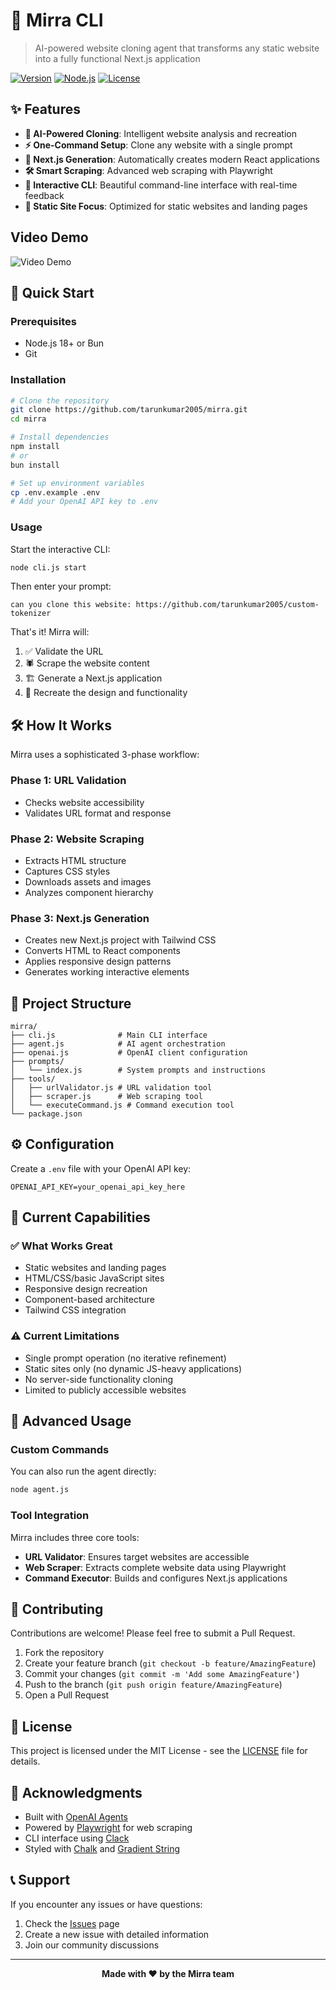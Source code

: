 # 🚀 Mirra CLI

> AI-powered website cloning agent that transforms any static website into a fully functional Next.js application

[![Version](https://img.shields.io/badge/version-1.1.0-blue.svg)](https://github.com/tarunkumar2005/mirra)
[![Node.js](https://img.shields.io/badge/node-%3E%3D18.0.0-green.svg)](https://nodejs.org/)
[![License](https://img.shields.io/badge/license-MIT-yellow.svg)](LICENSE)

## ✨ Features

- **🤖 AI-Powered Cloning**: Intelligent website analysis and recreation
- **⚡ One-Command Setup**: Clone any website with a single prompt
- **🎨 Next.js Generation**: Automatically creates modern React applications
- **🛠️ Smart Scraping**: Advanced web scraping with Playwright
- **💫 Interactive CLI**: Beautiful command-line interface with real-time feedback
- **🎯 Static Site Focus**: Optimized for static websites and landing pages

## Video Demo

![Video Demo](https://youtu.be/lWqLCaUfhtE)

## 🚀 Quick Start

### Prerequisites

- Node.js 18+ or Bun
- Git

### Installation

```bash
# Clone the repository
git clone https://github.com/tarunkumar2005/mirra.git
cd mirra

# Install dependencies
npm install
# or
bun install

# Set up environment variables
cp .env.example .env
# Add your OpenAI API key to .env
```

### Usage

Start the interactive CLI:

```bash
node cli.js start
```

Then enter your prompt:

```
can you clone this website: https://github.com/tarunkumar2005/custom-tokenizer
```

That's it! Mirra will:
1. ✅ Validate the URL
2. 🕷️ Scrape the website content
3. 🏗️ Generate a Next.js application
4. 🎨 Recreate the design and functionality

## 🛠️ How It Works

Mirra uses a sophisticated 3-phase workflow:

### Phase 1: URL Validation
- Checks website accessibility
- Validates URL format and response

### Phase 2: Website Scraping
- Extracts HTML structure
- Captures CSS styles
- Downloads assets and images
- Analyzes component hierarchy

### Phase 3: Next.js Generation
- Creates new Next.js project with Tailwind CSS
- Converts HTML to React components
- Applies responsive design patterns
- Generates working interactive elements

## 📁 Project Structure

```
mirra/
├── cli.js              # Main CLI interface
├── agent.js            # AI agent orchestration
├── openai.js           # OpenAI client configuration
├── prompts/
│   └── index.js        # System prompts and instructions
├── tools/
│   ├── urlValidator.js # URL validation tool
│   ├── scraper.js      # Web scraping tool
│   └── executeCommand.js # Command execution tool
└── package.json
```

## ⚙️ Configuration

Create a `.env` file with your OpenAI API key:

```env
OPENAI_API_KEY=your_openai_api_key_here
```

## 🎯 Current Capabilities

### ✅ What Works Great
- Static websites and landing pages
- HTML/CSS/basic JavaScript sites
- Responsive design recreation
- Component-based architecture
- Tailwind CSS integration

### ⚠️ Current Limitations
- Single prompt operation (no iterative refinement)
- Static sites only (no dynamic JS-heavy applications)
- No server-side functionality cloning
- Limited to publicly accessible websites

## 🔧 Advanced Usage

### Custom Commands

You can also run the agent directly:

```bash
node agent.js
```

### Tool Integration

Mirra includes three core tools:
- **URL Validator**: Ensures target websites are accessible
- **Web Scraper**: Extracts complete website data using Playwright
- **Command Executor**: Builds and configures Next.js applications

## 🤝 Contributing

Contributions are welcome! Please feel free to submit a Pull Request.

1. Fork the repository
2. Create your feature branch (`git checkout -b feature/AmazingFeature`)
3. Commit your changes (`git commit -m 'Add some AmazingFeature'`)
4. Push to the branch (`git push origin feature/AmazingFeature`)
5. Open a Pull Request

## 📝 License

This project is licensed under the MIT License - see the [LICENSE](LICENSE) file for details.

## 🙏 Acknowledgments

- Built with [OpenAI Agents](https://github.com/openai/agents)
- Powered by [Playwright](https://playwright.dev/) for web scraping
- CLI interface using [Clack](https://github.com/natemoo-re/clack)
- Styled with [Chalk](https://github.com/chalk/chalk) and [Gradient String](https://github.com/bokub/gradient-string)

## 📞 Support

If you encounter any issues or have questions:

1. Check the [Issues](https://github.com/tarunkumar2005/mirra/issues) page
2. Create a new issue with detailed information
3. Join our community discussions

---

<div align="center">
  <strong>Made with ❤️ by the Mirra team</strong>
</div>
